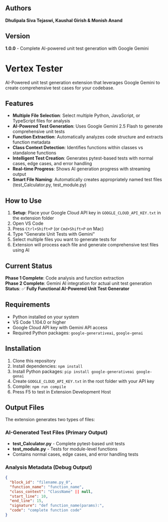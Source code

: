 ## Authors

**Dhulipala Siva Tejaswi, Kaushal Girish & Monish Anand**

## Version

**1.0.0** - Complete AI-powered unit test generation with Google Gemini

# Vertex Tester

AI-Powered unit test generation extension that leverages Google Gemini to create comprehensive test cases for your codebase.

## Features

- **Multiple File Selection**: Select multiple Python, JavaScript, or TypeScript files for analysis
- **AI-Powered Test Generation**: Uses Google Gemini 2.5 Flash to generate comprehensive unit tests
- **Function Extraction**: Automatically analyzes code structure and extracts function metadata
- **Class Context Detection**: Identifies functions within classes vs standalone functions  
- **Intelligent Test Creation**: Generates pytest-based tests with normal cases, edge cases, and error handling
- **Real-time Progress**: Shows AI generation progress with streaming output
- **Smart File Naming**: Automatically creates appropriately named test files (test_Calculator.py, test_module.py)

## How to Use

1. **Setup**: Place your Google Cloud API key in `GOOGLE_CLOUD_API_KEY.txt` in the extension folder
2. Open VS Code
3. Press `Ctrl+Shift+P` (or `Cmd+Shift+P` on Mac)
4. Type "Generate Unit Tests with Gemini"
5. Select multiple files you want to generate tests for
6. Extension will process each file and generate comprehensive test files using AI

## Current Status

**Phase 1 Complete**: Code analysis and function extraction  
**Phase 2 Complete**: Gemini AI integration for actual unit test generation  
**Status**: ✅ **Fully Functional AI-Powered Unit Test Generator**

## Requirements

- Python installed on your system
- VS Code 1.104.0 or higher
- Google Cloud API key with Gemini API access
- Required Python packages: `google-generativeai`, `google-genai`

## Installation

1. Clone this repository
2. Install dependencies: `npm install`
3. Install Python packages: `pip install google-generativeai google-genai`
4. Create `GOOGLE_CLOUD_API_KEY.txt` in the root folder with your API key
5. Compile: `npm run compile`
6. Press F5 to test in Extension Development Host

## Output Files

The extension generates two types of files:

### **AI-Generated Test Files** (Primary Output)
- **test_Calculator.py** - Complete pytest-based unit tests
- **test_module.py** - Tests for module-level functions
- Contains normal cases, edge cases, and error handling tests

### **Analysis Metadata** (Debug Output)
```json
{
  "block_id": "filename.py_0",
  "function_name": "function_name",
  "class_context": "ClassName" || null,
  "start_line": 10,
  "end_line": 15,
  "signature": "def function_name(params):",
  "code": "complete function code"
}
